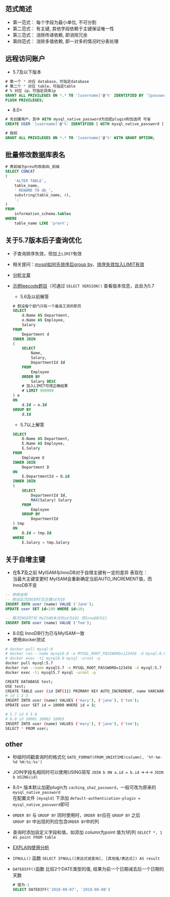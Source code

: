 ## 范式简述
* 第一范式： 每个字段为最小单位, 不可分割
* 第二范式： 有主键, 其他字段依赖于主键保证唯一性
* 第三范式： 消除传递依赖, 即消除冗余
* 第四范式： 消除多值依赖, 即一对多的情况时分表处理

## 远程访问账户

* 5.7及以下版本
```sql
# 第一个 * 对应 database，可指定database
# 第二个 * 对应 table，可指定table
# % 对应 ip，可指定具体ip
GRANT ALL PRIVILEGES ON *.* TO '[username]'@'%' IDENTIFIED BY '[password]';
FLUSH PRIVILEGES;
```

* 8.0+
```sql
# 先创建用户，其中 WITH mysql_native_password为加密plugin附加选项 可省
CREATE USER '[username]'@'%' IDENTIFIED [ WITH mysql_native_password ] BY '[password]';

# 授权
GRANT ALL PRIVILEGES ON *.* TO '[username]'@'%' WITH GRANT OPTION;
```

## 批量修改数据库表名
```sql
# 表前缀为prev的改成db_前缀
SELECT CONCAT
(
    'ALTER TABLE',
    table_name,
    ' RENAME TO db_',
    substring(table_name, 4),
    ';'
)
FROM 
    information_schema.tables
WHERE 
    table_name LIKE 'prev%';
```

## 关于5.7版本后子查询优化

* 子查询排序失效，但加上`LIMIT`有效
* 相关提问：[mysql如何先排序后group by](https://segmentfault.com/q/1010000011383702)、[排序失效加入LIMIT有效](https://segmentfault.com/q/1010000011303563/a-1020000011310865)
* [分析文章](https://www.cnblogs.com/ivictor/p/9281488.html)
* [示例leecode题目](https://leetcode-cn.com/problems/department-highest-salary/comments/)（可通过 `SELECT VERSION()` 查看版本信息，此处为5.7
    * 5.6及以前解答
    ```sql
    # 假设每个部门只有一个最高工资的职员
    SELECT
        d.Name AS Department,
        e.Name AS Employee,
        Salary
    FROM
        Department d
    INNER JOIN
    (
        SELECT
            Name,
            Salary,
            DepartmentId Id
        FROM
            Employee
        ORDER BY
            Salary DESC
        # 加入LIMIT可得正确结果
        # LIMIT 999999
    ) e
    ON
        d.Id = e.Id
    GROUP BY 
        d.Id
    ```

    * 5.7以上解答
    ```sql
    SELECT
        D.Name AS Department,
        E.Name AS Employee,
        E.Salary
    FROM
        Employee E
    INNER JOIN
        Department D
    ON
        E.DepartmentId = D.id
    INNER JOIN
    (
        SELECT
            DepartmentId Id,
            MAX(Salary) Salary
        FROM
            Employee
        GROUP BY
            DepartmentId
    ) tmp
    ON
        D.Id = tmp.Id
    WHERE
        E.Salary = tmp.Salary
    ```

## 关于自增主键
* 在**5.7**及之前 MyISAM与InnoDB对于自增主键有一定的差异 表现在：  
当最大主键变更时 MyISAM会重新确定当前AUTO_INCREMENT值，而InnoDB不变  
```sql
-- 举例说明
-- 假设此次INSERT后主键id为10
INSERT INTO user (name) VALUE ('Jane');
UPDATE user SET id=100 WHERE id=10;

-- 再次INSERT时 MyISAM本次的id为101 而InnoDB为11
INSERT INTO user (name) VALUE ('Tom');
```
* 8.0后 InnoDB行为已与MyISAM一致
* 使用docker测试
```sh
# docker pull mysql:8
# docker run --name mysql8.0 -e MYSQL_ROOT_PASSWORD=123456 -d mysql:8.0
# docker exec -ti mysql8.0 mysql -uroot -p
docker pull mysql:5.7
docker run --name mysql5.7 -e MYSQL_ROOT_PASSWORD=123456 -d mysql:5.7
docker exec -ti mysql5.7 mysql -uroot -p

CREATE DATABASE test;
USE test;
CREATE TABLE user (id INT(11) PRIMARY KEY AUTO_INCREMENT, name VARCHAR(20)) ENGINE=InnoDB;
# id 1 2 3
INSERT INTO user (name) VALUES ('mary'), ('jane'), ('tom');
UPDATE user SET id = 10000 WHERE id = 3;

# 5.7 id 4 5 6
# 8.0 id 10001 10002 10003
INSERT INTO user (name) VALUES ('mary'), ('jane'), ('tom');
SELECT * FROM user;
```

## other

* 秒级时间戳查询时的格式化 `DATE_FORMAT(FROM_UNIXTIME(column), '%Y-%m-%d %H:%i:%s')`
* JOIN字段名相同时可以使用USING简写 `JOIN b ON a.id = b.id` →→→ `JOIN b USING(id)`

* 8.0+ 版本默认加密plugin为 `caching_sha2_password`，一般可改为原来的 `mysql_native_password`  
在配置文件 `[mysqld]` 下添加 `default-authentication-plugin = mysql_native_password`即可

* `ORDER BY` 与 `GROUP BY` 同时使用时，`ORDER BY`应在 `GROUP BY` 之后  
`GROUP BY` 中出现的列应包含`ORDER BY`中的列

* 查询时添加自定义字段和值，如添加 column为point 值为1的列 `SELECT *, 1 AS point FROM table`

* [EXPLAIN使用分析](https://segmentfault.com/a/1190000008131735)

* `IFNULL()` 函数 `SELECT IFNULL([表达式或查询], [其他值/表达式]) AS result`

* `DATEDIFF()`函数 比较2个DATE类型的值, 结果为前一个日期减去后一个日期的天数
    ```sql
    # 值为-1
    SELECT DATEDIFF('2018-08-07', '2018-08-08')
    ```